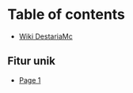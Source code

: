 # Table of contents

* [Wiki DestariaMc](README.md)

## Fitur unik

* [Page 1](fitur-unik/page-1.md)
